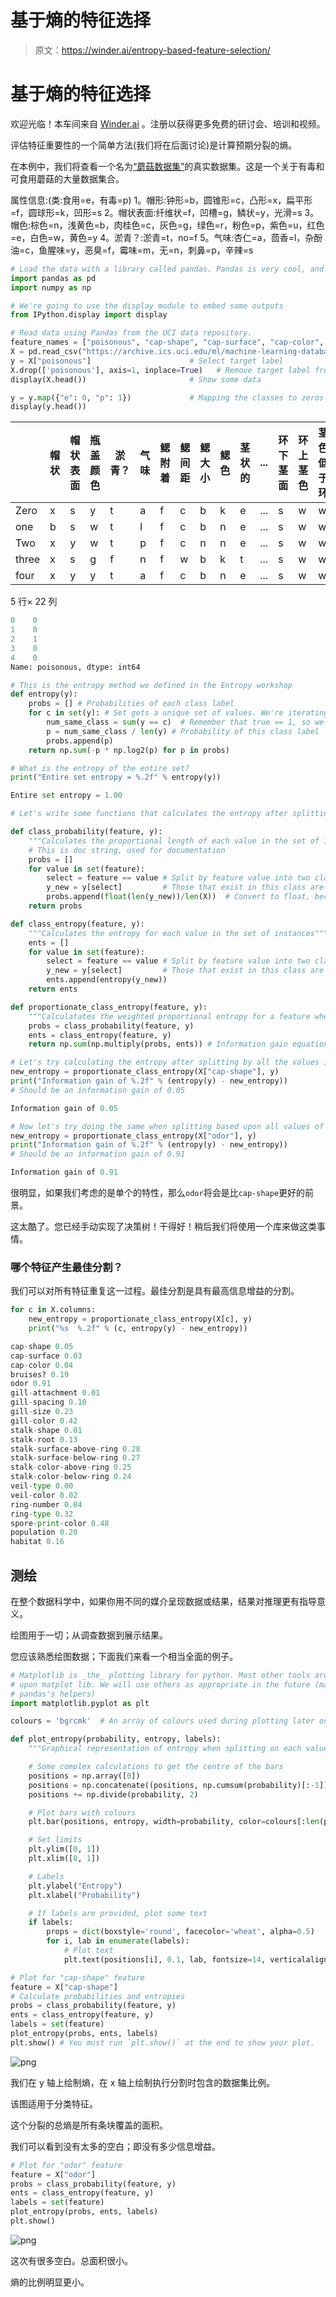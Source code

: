 # 基于熵的特征选择

> 原文：<https://winder.ai/entropy-based-feature-selection/>

# 基于熵的特征选择

欢迎光临！本车间来自 [Winder.ai](https://Winder.ai/?utm_source=winderresearch&utm_medium=notebook&utm_campaign=workshop&utm_term=individual) 。注册以获得更多免费的研讨会、培训和视频。

评估特征重要性的一个简单方法(我们将在后面讨论)是计算预期分裂的熵。

在本例中，我们将查看一个名为[“蘑菇数据集”](https://archive.ics.uci.edu/ml/datasets/mushroom)的真实数据集。这是一个关于有毒和可食用蘑菇的大量数据集合。

属性信息:(类:食用=e，有毒=p) 1。帽形:钟形=b，圆锥形=c，凸形=x，扁平形=f，圆球形=k，凹形=s 2。帽状表面:纤维状=f，凹槽=g，鳞状=y，光滑=s 3。帽色:棕色=n，浅黄色=b，肉桂色=c，灰色=g，绿色=r，粉色=p，紫色=u，红色=e，白色=w，黄色=y 4。淤青？:淤青=t，no=f 5。气味:杏仁=a，茴香=l，杂酚油=c，鱼腥味=y，恶臭=f，霉味=m，无=n，刺鼻=p，辛辣=s

```py
# Load the data with a library called pandas. Pandas is very cool, and we will be using it a lot.
import pandas as pd
import numpy as np

# We're going to use the display module to embed some outputs
from IPython.display import display

# Read data using Pandas from the UCI data repository.
feature_names = ["poisonous", "cap-shape", "cap-surface", "cap-color", "bruises?", "odor", "gill-attachment", "gill-spacing", "gill-size", "gill-color", "stalk-shape", "stalk-root", "stalk-surface-above-ring", "stalk-surface-below-ring", "stalk-color-above-ring", "stalk-color-below-ring", "veil-type", "veil-color", "ring-number", "ring-type", "spore-print-color", "population", "habitat"]
X = pd.read_csv("https://archive.ics.uci.edu/ml/machine-learning-databases/mushroom/agaricus-lepiota.data", header=0, names=feature_names)
y = X["poisonous"]                      # Select target label
X.drop(['poisonous'], axis=1, inplace=True)   # Remove target label from dataset
display(X.head())                       # Show some data

y = y.map({"e": 0, "p": 1})             # Mapping the classes to zeros and ones, not strictly necessary.
display(y.head()) 
```

|  | 帽状 | 帽状表面 | 瓶盖颜色 | 淤青？ | 气味 | 鳃附着 | 鳃间距 | 鳃大小 | 鳃色 | 茎状的 | ... | 环下茎面 | 环上茎色 | 茎色低于环 | 面纱型 | 面纱颜色 | 响铃次数 | 环形 | 孢子印色 | 人口 | 栖息地 |
| --- | --- | --- | --- | --- | --- | --- | --- | --- | --- | --- | --- | --- | --- | --- | --- | --- | --- | --- | --- | --- | --- |
| Zero | x | s | y | t | a | f | c | b | k | e | ... | s | w | w | p | w | o | p | n | n | g |
| one | b | s | w | t | l | f | c | b | n | e | ... | s | w | w | p | w | o | p | n | n | m |
| Two | x | y | w | t | p | f | c | n | n | e | ... | s | w | w | p | w | o | p | k | s | u |
| three | x | s | g | f | n | f | w | b | k | t | ... | s | w | w | p | w | o | e | n | a | g |
| four | x | y | y | t | a | f | c | b | n | e | ... | s | w | w | p | w | o | p | k | n | g |

5 行× 22 列

```py
0    0
1    0
2    1
3    0
4    0
Name: poisonous, dtype: int64 
```

```py
# This is the entropy method we defined in the Entropy workshop
def entropy(y):
    probs = [] # Probabilities of each class label
    for c in set(y): # Set gets a unique set of values. We're iterating over each value
        num_same_class = sum(y == c)  # Remember that true == 1, so we can sum.
        p = num_same_class / len(y) # Probability of this class label
        probs.append(p)
    return np.sum(-p * np.log2(p) for p in probs)

# What is the entropy of the entire set?
print("Entire set entropy = %.2f" % entropy(y)) 
```

```py
Entire set entropy = 1.00 
```

```py
# Let's write some functions that calculates the entropy after splitting on a particular value

def class_probability(feature, y):
    """Calculates the proportional length of each value in the set of instances"""
    # This is doc string, used for documentation
    probs = []
    for value in set(feature):
        select = feature == value # Split by feature value into two classes
        y_new = y[select]         # Those that exist in this class are now in y_new
        probs.append(float(len(y_new))/len(X))  # Convert to float, because ints don't divide well
    return probs

def class_entropy(feature, y):
    """Calculates the entropy for each value in the set of instances"""
    ents = []
    for value in set(feature):
        select = feature == value # Split by feature value into two classes
        y_new = y[select]         # Those that exist in this class are now in y_new
        ents.append(entropy(y_new))
    return ents

def proportionate_class_entropy(feature, y):
    """Calculatates the weighted proportional entropy for a feature when splitting on all values"""
    probs = class_probability(feature, y)
    ents = class_entropy(feature, y)
    return np.sum(np.multiply(probs, ents)) # Information gain equation 
```

```py
# Let's try calculating the entropy after splitting by all the values in "cap-shape"
new_entropy = proportionate_class_entropy(X["cap-shape"], y)
print("Information gain of %.2f" % (entropy(y) - new_entropy))
# Should be an information gain of 0.05 
```

```py
Information gain of 0.05 
```

```py
# Now let's try doing the same when splitting based upon all values of "odor"
new_entropy = proportionate_class_entropy(X["odor"], y)
print("Information gain of %.2f" % (entropy(y) - new_entropy))
# Should be an information gain of 0.91 
```

```py
Information gain of 0.91 
```

很明显，如果我们考虑的是单个的特性，那么`odor`将会是比`cap-shape`更好的前景。

这太酷了。您已经手动实现了决策树！干得好！稍后我们将使用一个库来做这类事情。

### 哪个特征产生最佳分割？

我们可以对所有特征重复这一过程。最佳分割是具有最高信息增益的分割。

```py
for c in X.columns:
    new_entropy = proportionate_class_entropy(X[c], y)
    print("%s  %.2f" % (c, entropy(y) - new_entropy)) 
```

```py
cap-shape 0.05
cap-surface 0.03
cap-color 0.04
bruises? 0.19
odor 0.91
gill-attachment 0.01
gill-spacing 0.10
gill-size 0.23
gill-color 0.42
stalk-shape 0.01
stalk-root 0.13
stalk-surface-above-ring 0.28
stalk-surface-below-ring 0.27
stalk-color-above-ring 0.25
stalk-color-below-ring 0.24
veil-type 0.00
veil-color 0.02
ring-number 0.04
ring-type 0.32
spore-print-color 0.48
population 0.20
habitat 0.16 
```

## 测绘

在整个数据科学中，如果你用不同的媒介呈现数据或结果，结果对推理更有指导意义。

绘图用于一切；从调查数据到展示结果。

您应该熟悉绘图数据；下面我们来看一个相当全面的例子。

```py
# Matplotlib is _the_ plotting library for python. Most other tools are based
# upon matplot lib. We will use others as appropriate in the future (mainly
# pandas's helpers)
import matplotlib.pyplot as plt

colours = 'bgrcmk'  # An array of colours used during plotting later on.

def plot_entropy(probability, entropy, labels):
    """Graphical representation of entropy when splitting on each value"""

    # Some complex calculations to get the centre of the bars
    positions = np.array([0])
    positions = np.concatenate((positions, np.cumsum(probability)[:-1]))
    positions += np.divide(probability, 2)

    # Plot bars with colours
    plt.bar(positions, entropy, width=probability, color=colours[:len(probability)])

    # Set limits
    plt.ylim([0, 1])
    plt.xlim([0, 1])

    # Labels
    plt.ylabel("Entropy")
    plt.xlabel("Probability")

    # If labels are provided, plot some text
    if labels:
        props = dict(boxstyle='round', facecolor='wheat', alpha=0.5)
        for i, lab in enumerate(labels):
            # Plot text
            plt.text(positions[i], 0.1, lab, fontsize=14, verticalalignment='top', bbox=props) 
```

```py
# Plot for "cap-shape" feature
feature = X["cap-shape"]
# Calculate probabilities and entropies
probs = class_probability(feature, y)
ents = class_entropy(feature, y)
labels = set(feature)
plot_entropy(probs, ents, labels)
plt.show() # You must run `plt.show()` at the end to show your plot. 
```

![png](img/0b77a578236583372f99db975f0b50fe.png)

我们在 y 轴上绘制熵，在 x 轴上绘制执行分割时包含的数据集比例。

该图适用于分类特征。

这个分裂的总熵是所有条块覆盖的面积。

我们可以看到没有太多的空白；即没有多少信息增益。

```py
# Plot for "odor" feature
feature = X["odor"]
probs = class_probability(feature, y)
ents = class_entropy(feature, y)
labels = set(feature)
plot_entropy(probs, ents, labels)
plt.show() 
```

![png](img/45c3f72f284820fdcad5721e2f212259.png)

这次有很多空白。总面积很小。

熵的比例明显更小。